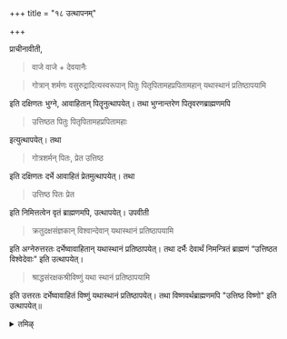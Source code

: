 +++
title = "१८ उत्थापनम्"

+++

प्राचीनावीती, 

> वाजे वाजे + देवयानैः 

> गोत्रान् शर्मणः वसुरुद्रादित्यस्वरूपान् पितुः पितृपितामहप्रपितामहान् यथास्थानं प्रतिष्ठापयामि 

इति दक्षिणतः भुग्ने, आवाहितान् पितॄनुत्थापयेत्। तथा भुग्नान्तरेण पितृवरणब्राह्मणमपि 

> उत्तिष्ठत पितुः पितृपितामहप्रपितामहाः

इत्युत्थापयेत्। तथा 

> गोत्रशर्मन् पितः, प्रेत उत्तिष्ठ 

इति दक्षिणतः दर्भे आवाहितं प्रेतमुत्थापयेत्। तथा 

> उत्तिष्ठ पितः प्रेत

इति निमित्तत्वेन वृतं ब्राह्मणमपि, उत्थापयेत्। उपवीती 

> क्रतुदक्षसंज्ञकान् विश्वान्देवान् यथास्थानं प्रतिष्ठापयामि 

इति अग्नेरुत्तरतः दर्भेष्वावाहितान् यथास्थानं प्रतिष्ठापयेत्। तथा दर्भैः देवार्थं निमन्त्रितं ब्राह्मणं “उत्तिष्ठत विश्वेदेवाः" इति उत्थापयेत्। 

> श्राद्धसंरक्षकश्रीविष्णुं यथा स्थानं प्रतिष्ठापयामि

इति उत्तरतः दर्भेष्वावाहितं विष्णुं यथास्थानं प्रतिष्ठापयेत्। तथा विष्णवर्थब्राह्मणमपि "उत्तिष्ठ विष्णो" इति उत्थापयेत्॥

<details><summary>तमिऴ्</summary>

(உதிரி ப்ரஸாதத்தை) இறைத்து ஆசமனம் செய்து (ஏகதத்தம் பண்ணிய இடத்திற்குப் பக்கத்தில் தெற்கு நுனியான புக்நத்தில் பிண்டத்தை வைத்து முடிவில் காகங்களுக்கு இட வேண்டும்.

தர்ம சாஸ்திர க்ரமத்தை அனுஸரித்து முதலில் ப்ரகிர பக்ஷத்தை எழுதி, பிறகு விகிர பக்ஷத்தையும் எழுதுகிறேன்.

இடது முழங்காலிட்டு “மார்ஜயந்தாம்' என்று திலோதகத்தை பித்ரு தீர்த்தத்தினால் சேர்த்து, “யே அக்நிதக்தா: + பூமௌ தத்தேந, த்ருப்யந்து த்ருப்தாயாந்து பராம்கதிம்" என்பதாக வ்யஞ்ஜனம் கலந்த அந்நத்தைப் புக்நத்தில் சேர்த்து “அக்நிதக்தேப்ய: + அயம் பிரகிர: ஸ்வதாநம:' என்று பூமியில் சேர்த்ததை அர்ச்சித்து, "அக்நிதக்தாச்ச அநக்நிதக்தாச்ச மார்ஜயந்தாம்" என்று அந்நம் இருந்த பாத்ரத்தில் எள் ஜலத்தைச் சேர்த்து அப்ரதக்ஷிணமாக

</details>